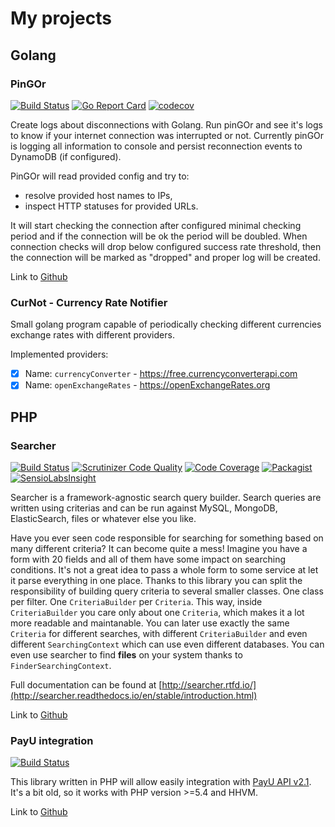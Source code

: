 # My projects

## Golang

### PinGOr

[![Build Status](https://travis-ci.org/krzysztof-gzocha/pingor.svg?branch=master)](https://travis-ci.org/krzysztof-gzocha/pingor)
[![Go Report Card](https://goreportcard.com/badge/github.com/krzysztof-gzocha/pingor)](https://goreportcard.com/report/github.com/krzysztof-gzocha/pingor)
[![codecov](https://codecov.io/gh/krzysztof-gzocha/pingor/branch/master/graph/badge.svg)](https://codecov.io/gh/krzysztof-gzocha/pingor)

Create logs about disconnections with Golang. Run pinGOr and see it's logs to know if your internet connection was interrupted or not. Currently pinGOr is logging all information to console and persist reconnection events to DynamoDB (if configured).

PinGOr will read provided config and try to:
- resolve provided host names to IPs,
- inspect HTTP statuses for provided URLs.

It will start checking the connection after configured minimal checking period and if the connection will be ok the period will be doubled.
When connection checks will drop below configured success rate threshold, then the connection will be marked as "dropped" and proper log will be created.

Link to [Github](https://github.com/krzysztof-gzocha/pingor)

### CurNot - Currency Rate Notifier

Small golang program capable of periodically checking different currencies exchange rates with different providers.


Implemented providers:
- [x] Name: `currencyConverter` - https://free.currencyconverterapi.com
- [x] Name: `openExchangeRates` - https://openExchangeRates.org

## PHP

### Searcher 

[![Build Status](https://travis-ci.org/krzysztof-gzocha/searcher.svg?branch=master)](https://travis-ci.org/krzysztof-gzocha/searcher) [![Scrutinizer Code Quality](https://scrutinizer-ci.com/g/krzysztof-gzocha/searcher/badges/quality-score.png?b=master)](https://scrutinizer-ci.com/g/krzysztof-gzocha/searcher/?branch=master) [![Code Coverage](https://scrutinizer-ci.com/g/krzysztof-gzocha/searcher/badges/coverage.png?b=master)](https://scrutinizer-ci.com/g/krzysztof-gzocha/searcher/?branch=master) [![Packagist](https://img.shields.io/packagist/v/krzysztof-gzocha/searcher.svg?style=plastic)](https://packagist.org/packages/krzysztof-gzocha/searcher) [![SensioLabsInsight](https://insight.sensiolabs.com/projects/2b7df098-46c6-43e1-ac94-b0eab3d46401/mini.png)](https://insight.sensiolabs.com/projects/2b7df098-46c6-43e1-ac94-b0eab3d46401)

Searcher is a framework-agnostic search query builder. Search queries are written using criterias and can be run against MySQL, MongoDB, ElasticSearch, files or whatever else you like.

Have you ever seen code responsible for searching for something based on many different criteria? It can become quite a mess!
Imagine you have a form with 20 fields and all of them have some impact on searching conditions.
It's not a great idea to pass a whole form to some service at let it parse everything in one place.
Thanks to this library you can split the responsibility of building query criteria to several smaller classes. One class per filter. One `CriteriaBuilder` per `Criteria`.
This way, inside `CriteriaBuilder` you care only about one `Criteria`, which makes it a lot more readable and maintanable.
You can later use exactly the same `Criteria` for different searches, with different `CriteriaBuilder` and even different `SearchingContext` which can use even different databases.
You can even use searcher to find **files** on your system thanks to `FinderSearchingContext`.

Full documentation can be found at [http://searcher.rtfd.io/](http://searcher.readthedocs.io/en/stable/introduction.html)

Link to [Github](https://github.com/krzysztof-gzocha/searcher)

### PayU integration

[![Build Status](https://travis-ci.org/krzysztof-gzocha/payu.svg?branch=master)](https://travis-ci.org/krzysztof-gzocha/payu)

This library written in PHP will allow easily integration with [PayU API v2.1](http://developers.payu.com/pl/restapi.html). It's a bit old, so it works with PHP version >=5.4 and HHVM.  

Link to [Github](https://github.com/krzysztof-gzocha/payu)
